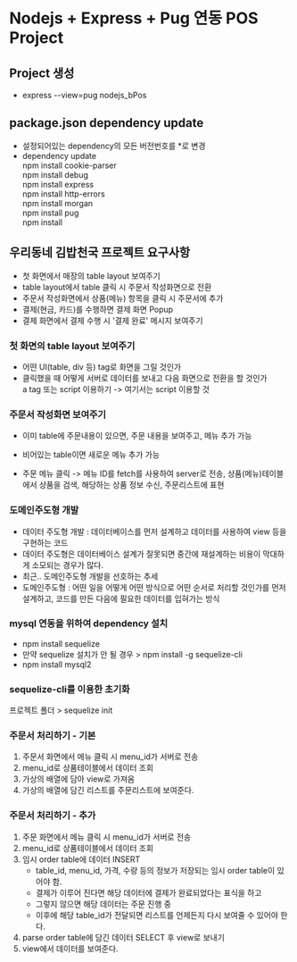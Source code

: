 # Nodejs + Express + Pug 연동 POS Project

## Project 생성

- express --view=pug nodejs_bPos

## package.json dependency update

- 설정되어있는 dependency의 모든 버전번호를 \*로 변경
- dependency update  
  npm install cookie-parser  
  npm install debug  
  npm install express  
  npm install http-errors  
  npm install morgan  
  npm install pug  
  npm install

## 우리동네 김밥천국 프로젝트 요구사항

- 첫 화면에서 매장의 table layout 보여주기
- table layout에서 table 클릭 시 주문서 작성화면으로 전환
- 주문서 작성화면에서 상품(메뉴) 항목을 클릭 시 주문서에 추가
- 결제(현금, 카드)를 수행하면 결제 화면 Popup
- 결제 화면에서 결제 수행 시 '결제 완료' 메시지 보여주기

### 첫 화면의 table layout 보여주기

- 어떤 UI(table, div 등) tag로 화면을 그릴 것인가
- 클릭했을 때 어떻게 서버로 데이터를 보내고 다음 화면으로 전환을 할 것인가  
  a tag 또는 script 이용하기 -> 여기서는 script 이용할 것

### 주문서 작성화면 보여주기

- 이미 table에 주문내용이 있으면, 주문 내용을 보여주고, 메뉴 추가 가능
- 비어있는 table이면 새로운 메뉴 추가 가능

- 주문 메뉴 클릭 -> 메뉴 ID를 fetch를 사용하여 server로 전송, 상품(메뉴)테이블에서 상품을 검색, 해당하는 상품 정보 수신, 주문리스트에 표현

### 도메인주도형 개발

- 데이터 주도형 개발 : 데이터베이스를 먼저 설계하고 데이터를 사용하여 view 등을 구현하는 코드
- 데이터 주도형은 데이터베이스 설계가 잘못되면 중간에 재설계하는 비용이 막대하게 소모되는 경우가 많다.
- 최근.. 도메인주도형 개발을 선호하는 추세
- 도메인주도형 : 어떤 일을 어떻게 어떤 방식으로 어떤 순서로 처리할 것인가를 먼저 설계하고, 코드를 만든 다음에 필요한 데이터를 입혀가는 방식

### mysql 연동을 위하여 dependency 설치

- npm install sequelize
- 만약 sequelize 설치가 안 될 경우 > npm install -g sequelize-cli
- npm install mysql2

### sequelize-cli를 이용한 초기화

프로젝트 폴더 > sequelize init

### 주문서 처리하기 - 기본

1. 주문서 화면에서 메뉴 클릭 시 menu_id가 서버로 전송
2. menu_id로 상품테이블에서 데이터 조회
3. 가상의 배열에 담아 view로 가져옴
4. 가상의 배열에 담긴 리스트를 주문리스트에 보여준다.

### 주문서 처리하기 - 추가

1. 주문 화면에서 메뉴 클릭 시 menu_id가 서버로 전송
2. menu_id로 상품테이블에서 데이터 조회
3. 임시 order table에 데이터 INSERT
   - table_id, menu_id, 가격, 수량 등의 정보가 저장되는 임시 order table이 있어야 함.
   - 결제가 이루어 진다면 해당 데이터에 결제가 완료되었다는 표식을 하고
   - 그렇지 않으면 해당 데이터는 주문 진행 중
   - 이후에 해당 table_id가 전달되면 리스트를 언제든지 다시 보여줄 수 있어야 한다.
4. parse order table에 담긴 데이터 SELECT 후 view로 보내기
5. view에서 데이터를 보여준다.
